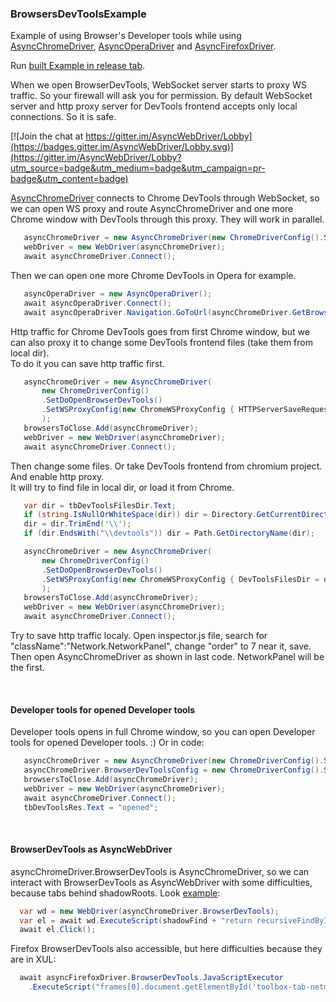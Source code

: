 ### BrowsersDevToolsExample

Example of using Browser's Developer tools while using [AsyncChromeDriver](https://github.com/ToCSharp/AsyncChromeDriver), [AsyncOperaDriver](https://github.com/ToCSharp/AsyncOperaDriver) and [AsyncFirefoxDriver](https://github.com/ToCSharp/AsyncWebDriver/tree/master/AsyncFirefoxDriver).  

Run [built Example in release tab](https://github.com/ToCSharp/BrowsersDevToolsExample/releases).   

When we open BrowserDevTools, WebSocket server starts to proxy WS traffic. So your firewall will ask you for permission. By default WebSocket server and http proxy server for DevTools frontend accepts only local connections. So it is safe.

[![Join the chat at https://gitter.im/AsyncWebDriver/Lobby](https://badges.gitter.im/AsyncWebDriver/Lobby.svg)](https://gitter.im/AsyncWebDriver/Lobby?utm_source=badge&utm_medium=badge&utm_campaign=pr-badge&utm_content=badge)

[AsyncChromeDriver](https://github.com/ToCSharp/AsyncChromeDriver) connects to Chrome DevTools through WebSocket, so we can open WS proxy and route AsyncChromeDriver and one more Chrome window with DevTools through this proxy. They will work in parallel.  

```csharp
   asyncChromeDriver = new AsyncChromeDriver(new ChromeDriverConfig().SetDoOpenBrowserDevTools());
   webDriver = new WebDriver(asyncChromeDriver);
   await asyncChromeDriver.Connect();
```

Then we can open one more Chrome DevTools in Opera for example.

```csharp
   asyncOperaDriver = new AsyncOperaDriver();
   await asyncOperaDriver.Connect();
   await asyncOperaDriver.Navigation.GoToUrl(asyncChromeDriver.GetBrowserDevToolsUrl());
```  
  
Http traffic for Chrome DevTools goes from first Chrome window, but we can also proxy it to change some DevTools frontend files (take them from local dir).  
To do it you can save http traffic first. 
```csharp
   asyncChromeDriver = new AsyncChromeDriver(
       new ChromeDriverConfig()
       .SetDoOpenBrowserDevTools()
       .SetWSProxyConfig(new ChromeWSProxyConfig { HTTPServerSaveRequestedFiles = true })
       );
   browsersToClose.Add(asyncChromeDriver);
   webDriver = new WebDriver(asyncChromeDriver);
   await asyncChromeDriver.Connect();
```  

Then change some files. Or take DevTools frontend from chromium project. And enable http proxy.  
It will try to find file in local dir, or load it from Chrome.  
```csharp
   var dir = tbDevToolsFilesDir.Text;
   if (string.IsNullOrWhiteSpace(dir)) dir = Directory.GetCurrentDirectory();
   dir = dir.TrimEnd('\\');
   if (dir.EndsWith("\\devtools")) dir = Path.GetDirectoryName(dir);

   asyncChromeDriver = new AsyncChromeDriver(
       new ChromeDriverConfig()
       .SetDoOpenBrowserDevTools()
       .SetWSProxyConfig(new ChromeWSProxyConfig { DevToolsFilesDir = dir, HTTPServerTryFindRequestedFileLocaly = true })
       );
   browsersToClose.Add(asyncChromeDriver);
   webDriver = new WebDriver(asyncChromeDriver);
   await asyncChromeDriver.Connect();
```  

Try to save http traffic localy. Open inspector.js file, search for "className":"Network.NetworkPanel", change "order" to 7 near it, save.  
Then open AsyncChromeDriver as shown in last code. NetworkPanel will be the first.

<br/>

#### Developer tools for opened Developer tools
Developer tools opens in full Chrome window, so you can open Developer tools for opened Developer tools. :)
Or in code: 
```csharp
   asyncChromeDriver = new AsyncChromeDriver(new ChromeDriverConfig().SetDoOpenBrowserDevTools());
   asyncChromeDriver.BrowserDevToolsConfig = new ChromeDriverConfig().SetDoOpenBrowserDevTools();
   browsersToClose.Add(asyncChromeDriver);
   webDriver = new WebDriver(asyncChromeDriver);
   await asyncChromeDriver.Connect();
   tbDevToolsRes.Text = "opened";
```

<br/>

#### BrowserDevTools as AsyncWebDriver
asyncChromeDriver.BrowserDevTools is AsyncChromeDriver, so we can interact with BrowserDevTools as AsyncWebDriver with some difficulties, because tabs behind shadowRoots. Look [example](https://github.com/ToCSharp/BrowsersDevToolsExample/blob/6ba69c0de25387a7a09a2fb67ad6bb54e212fe68/BrowsersDevToolsExample/MainWindow.xaml.cs#L470):  
```csharp
  var wd = new WebDriver(asyncChromeDriver.BrowserDevTools);
  var el = await wd.ExecuteScript(shadowFind + "return recursiveFindById(document, 'tab-sources', [])[0];") as AsyncWebElement;
  await el.Click();
```
Firefox BrowserDevTools also accessible, but here difficulties because they are in XUL:  
```csharp
  await asyncFirefoxDriver.BrowserDevTools.JavaScriptExecutor
    .ExecuteScript("frames[0].document.getElementById('toolbox-tab-netmonitor').click();");
```
